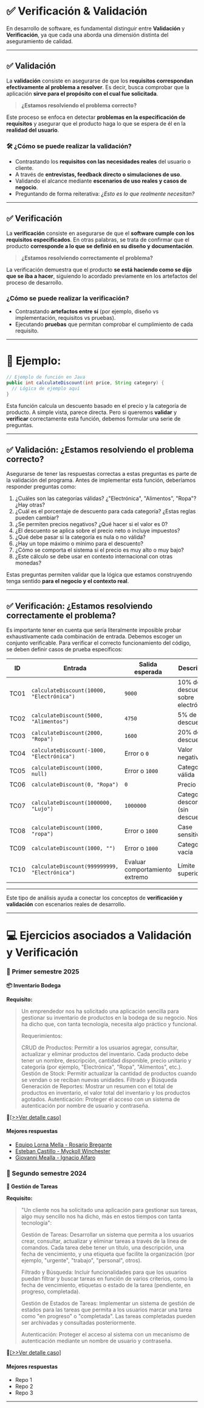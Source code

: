 # ✅ Verificación & Validación

En desarrollo de software, es fundamental distinguir entre **Validación** y **Verificación**, ya que cada una aborda una dimensión distinta del aseguramiento de calidad.

---

## ✅ Validación

La **validación** consiste en asegurarse de que los **requisitos correspondan efectivamente al problema a resolver**. Es decir, busca comprobar que la aplicación **sirve para el propósito con el cual fue solicitada**.

> **¿Estamos resolviendo el problema correcto?**

Este proceso se enfoca en detectar **problemas en la especificación de requisitos** y asegurar que el producto haga lo que se espera de él en la **realidad del usuario**.

### 🛠️ ¿Cómo se puede realizar la validación?

- Contrastando los **requisitos con las necesidades reales** del usuario o cliente.
- A través de **entrevistas, feedback directo o simulaciones de uso**.
- Validando el alcance mediante **escenarios de uso reales y casos de negocio**.
- Preguntando de forma reiterativa: *¿Esto es lo que realmente necesitan?*


---

## ✅ Verificación

La **verificación** consiste en asegurarse de que el **software cumple con los requisitos especificados**. En otras palabras, se trata de confirmar que el producto **corresponde a lo que se definió en su diseño y documentación**.

> **¿Estamos resolviendo correctamente el problema?**

La verificación demuestra que el producto **se está haciendo como se dijo que se iba a hacer**, siguiendo lo acordado previamente en los artefactos del proceso de desarrollo.

### ¿Cómo se puede realizar la verificación?

- Contrastando **artefactos entre sí** (por ejemplo, diseño vs implementación, requisitos vs pruebas).
- Ejecutando **pruebas** que permitan comprobar el cumplimiento de cada requisito.

---

# 🧪 Ejemplo: 
```java
// Ejemplo de función en Java
public int calculateDiscount(int price, String category) {
  // Lógica de ejemplo aquí
}
```
        
     

Esta función calcula un descuento basado en el precio y la categoría de producto. A simple vista, parece directa. Pero si queremos **validar** y **verificar** correctamente esta función, debemos formular una serie de preguntas.

---

## ✅ Validación: ¿Estamos resolviendo el problema correcto?

Asegurarse de tener las respuestas correctas a estas preguntas es parte de la validación del programa. Antes de implementar esta función, deberíamos responder preguntas como:

1. ¿Cuáles son las categorías válidas? ¿"Electrónica", "Alimentos", "Ropa"? ¿Hay otras?
2. ¿Cuál es el porcentaje de descuento para cada categoría? ¿Estas reglas pueden cambiar?
3. ¿Se permiten precios negativos? ¿Qué hacer si el valor es 0?
4. ¿El descuento se aplica sobre el precio neto o incluye impuestos?
5. ¿Qué debe pasar si la categoría es nula o no válida?
6. ¿Hay un tope máximo o mínimo para el descuento?
7. ¿Cómo se comporta el sistema si el precio es muy alto o muy bajo?
8. ¿Este cálculo se debe usar en contexto internacional con otras monedas?

Estas preguntas permiten validar que la lógica que estamos construyendo tenga sentido **para el negocio y el contexto real**.

---

## ✅ Verificación: ¿Estamos resolviendo correctamente el problema?

Es importante tener en cuenta que sería literalmente imposible probar exhaustivamente cada combinación de entrada. Debemos escoger un conjunto verificable. Para verificar el correcto funcionamiento del código, se deben definir casos de prueba específicos:

| ID    | Entrada                                 | Salida esperada | Descripción                                  |
|-------|------------------------------------------|------------------|----------------------------------------------|
| TC01  | `calculateDiscount(10000, "Electrónica")` | `9000`           | 10% de descuento sobre electrónica           |
| TC02  | `calculateDiscount(5000, "Alimentos")`    | `4750`           | 5% de descuento                              |
| TC03  | `calculateDiscount(2000, "Ropa")`         | `1600`           | 20% de descuento                             |
| TC04  | `calculateDiscount(-1000, "Electrónica")` | Error o `0`      | Valor negativo                               |
| TC05  | `calculateDiscount(1000, null)`           | Error o `1000`   | Categoría no válida                          |
| TC06  | `calculateDiscount(0, "Ropa")`            | `0`              | Precio cero                                  |
| TC07  | `calculateDiscount(1000000, "Lujo")`      | `1000000`        | Categoría desconocida (sin descuento)        |
| TC08  | `calculateDiscount(1000, "ropa")`         | Error o `1000`   | Case sensitivity                             |
| TC09  | `calculateDiscount(1000, "")`             | Error o `1000`   | Categoría vacía                              |
| TC10  | `calculateDiscount(999999999, "Electrónica")` | Evaluar comportamiento extremo | Límite superior |

---

Este tipo de análisis ayuda a conectar los conceptos de **verificación y validación** con escenarios reales de desarrollo.

---

# 💻 Ejercicios asociados a Validación y Verificación 

### 📅 Primer semestre 2025

**📦 Inventario Bodega**

**Requisito:**
>
>Un emprendedor nos ha solicitado una aplicación sencilla para gestionar su inventario de productos en la bodega de su negocio. Nos ha dicho que, con tanta tecnología, necesita algo práctico y funcional.
>
>Requerimientos:
>
>CRUD de Productos: Permitir a los usuarios agregar, consultar, actualizar y eliminar productos del inventario. Cada producto debe tener un nombre, descripción, cantidad disponible, precio unitario y categoría (por ejemplo, "Electrónica", "Ropa", "Alimentos", etc.).
>Gestión de Stock: Permitir actualizar la cantidad de productos cuando se vendan o se reciban nuevas unidades.
>Filtrado y Búsqueda
>Generación de Reportes: Mostrar un resumen con el total de productos en inventario, el valor total del inventario y los productos agotados.
>Autenticación: Proteger el acceso con un sistema de autenticación por nombre de usuario y contraseña.

📄[[>>Ver detalle caso]](ejercicios/ej_s12025.md)

#### Mejores respuestas
- [Equipo Lorna Mella - Rosario Bregante](https://github.com/lmellan/Tarea_1-INF331)
- [Esteban Castillo - Myckoll Winchester](https://github.com/MyckollWinchester/inf331-tarea1)
- [Giovanni Mealla - Ignacio Alfaro](https://github.com/inf331-alfaro-mealla/ProductGest)

### 📅 Segundo semestre 2024

**📝 Gestión de Tareas**

**Requisito:**
>
> "Un cliente nos ha solicitado una aplicación para gestionar sus tareas, algo muy sencillo nos ha dicho, más en estos tiempos con tanta tecnología":
>
>Gestión de Tareas: Desarrollar un sistema que permita a los usuarios crear, consultar, actualizar y eliminar tareas a través de la línea de comandos. Cada tarea debe tener un título, una descripción, una fecha de vencimiento, y una etiqueta que facilite la organización (por ejemplo, "urgente", "trabajo", "personal", otros).
>
>Filtrado y Búsqueda: Incluir funcionalidades para que los usuarios puedan filtrar y buscar tareas en función de varios criterios, como la fecha de vencimiento, etiquetas o estado de la tarea (pendiente, en progreso, completada).
>
>Gestión de Estados de Tareas: Implementar un sistema de gestión de estados para las tareas que permita a los usuarios marcar una tarea como "en progreso" o "completada". Las tareas completadas pueden ser archivadas y consultadas posteriormente.
>
>Autenticación: Proteger el acceso al sistema con un mecanismo de autenticación mediante un nombre de usuario y contraseña.
>

📄[[>>Ver detalle caso]](ejercicios/ej_s22024.md)

#### Mejores respuestas
- Repo 1
- Repo 2
- Repo 3
---

